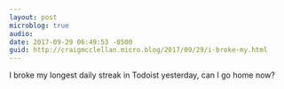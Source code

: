 ```yaml
---
layout: post
microblog: true
audio: 
date: 2017-09-29 06:49:53 -0500
guid: http://craigmcclellan.micro.blog/2017/09/29/i-broke-my.html
---
```

I broke my longest daily streak in Todoist yesterday, can I go home now?

